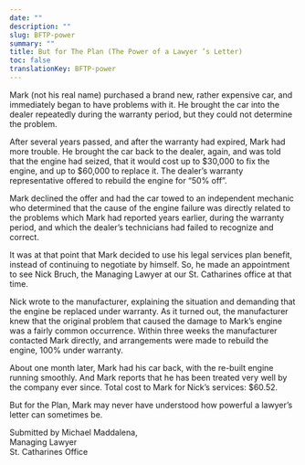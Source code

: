 ```yaml
---
date: ""
description: ""
slug: BFTP-power
summary: ""
title: But for The Plan (The Power of a Lawyer ’s Letter)
toc: false
translationKey: BFTP-power
---
```

Mark (not his real name) purchased a brand new, rather expensive car, and immediately began to have problems with it. He brought the car into the dealer repeatedly during the warranty period, but they could not determine the problem.

After several years passed, and after the warranty had expired, Mark had more trouble. He brought the car back to the dealer, again, and was told that the engine had seized, that it would cost up to $30,000 to fix the engine, and up to $60,000 to replace it. The dealer’s warranty representative offered to rebuild the engine for “50% off”.

Mark declined the offer and had the car towed to an independent mechanic who determined that the cause of the engine failure was directly related to the problems which Mark had reported years earlier, during the warranty period, and which the dealer’s technicians had failed to recognize and correct.

It was at that point that Mark decided to use his legal services plan benefit, instead of continuing to negotiate by himself. So, he made an appointment to see Nick Bruch, the Managing Lawyer at our St. Catharines office at that time.

Nick wrote to the manufacturer, explaining the situation and demanding that the engine be replaced under warranty. As it turned out, the manufacturer knew that the original problem that caused the damage to Mark’s engine was a fairly common occurrence. Within three weeks the manufacturer contacted Mark directly, and arrangements were made to rebuild the engine, 100% under warranty.

About one month later, Mark had his car back, with the re-built engine running smoothly. And Mark reports that he has been treated very well by the company ever since. Total cost to Mark for Nick’s services: $60.52.

But for the Plan, Mark may never have understood how powerful a lawyer’s letter can sometimes be.

Submitted by Michael Maddalena,  
Managing Lawyer  
St. Catharines Office